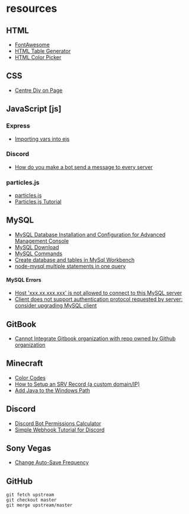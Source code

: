 # resources

## HTML
- [FontAwesome](https://fontawesome.com/)
- [HTML Table Generator](https://www.tablesgenerator.com/html_tables)
- [HTML Color Picker](https://www.w3schools.com/colors/colors_picker.asp)

## CSS 
- [Centre Div on Page](https://codepen.io/stephen_sun/pen/WyENWK)

## JavaScript [js]
### Express
- [Importing vars into ejs](https://www.codementor.io/naeemshaikh27/node-with-express-and-ejs-du107lnk6)
### Discord
- [How do you make a bot send a message to every server](https://stackoverflow.com/questions/47781264/how-do-you-make-a-bot-send-a-message-to-every-server-it-is-in-discord-js)

### particles.js
- [particles.js](https://vincentgarreau.com/particles.js/)
- [Particles.js Tutorial](https://www.youtube.com/watch?v=0jQQCxuPF8k)

## MySQL
- [MySQL Database Installation and Configuration for Advanced Management Console](https://docs.oracle.com/javacomponents/advanced-management-console-2/install-guide/mysql-database-installation-and-configuration-advanced-management-console.htm#JSAMI116)
- [MySQL Download](https://dev.mysql.com/downloads/mysql/)
- [MySQL Commands](http://g2pc1.bu.edu/~qzpeng/manual/MySQL%20Commands.htm)
- [Create database and tables in MySql Workbench](https://www.youtube.com/watch?v=u6p2OU491Ss)
- [node-mysql multiple statements in one query](https://stackoverflow.com/questions/23266854/node-mysql-multiple-statements-in-one-query)
#### MySQL Errors
- [Host 'xxx.xx.xxx.xxx' is not allowed to connect to this MySQL server](https://stackoverflow.com/questions/1559955/host-xxx-xx-xxx-xxx-is-not-allowed-to-connect-to-this-mysql-server)
- [Client does not support authentication protocol requested by server; consider upgrading MySQL client](https://stackoverflow.com/questions/50093144/mysql-8-0-client-does-not-support-authentication-protocol-requested-by-server)

## GitBook
- [Cannot Integrate Gitbook organization with repo owned by Github organization](https://github.com/GitbookIO/gitbook/issues/1796#issuecomment-451271237)

## Minecraft
- [Color Codes](http://minecraft.tools/en/color-code.php)
- [How to Setup an SRV Record (a custom domain/IP)](https://www.youtube.com/watch?v=9xfsH7bmSFc)
- [Add Java to the Windows Path](https://warwick.ac.uk/fac/sci/dcs/people/research/csrcbc/teaching/howto/javapath/)

## Discord
- [Discord Bot Permissions Calculator](https://discordapi.com/permissions.html)
- [Simple Webhook Tutorial for Discord](https://gist.github.com/jagrosh/7606268fc9f1d3e90ce9efc79294f960)

## Sony Vegas
- [Change Auto-Save Frequency](https://www.sonyvegas.co.uk/change-auto-save-frequency/)

## GitHub
```
git fetch upstream
git checkout master
git merge upstream/master
```
